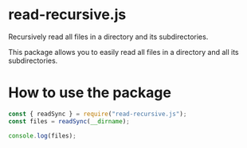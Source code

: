 # read-recursive.js
Recursively read all files in a directory and its subdirectories.

This package allows you to easily read all files in a directory and all its subdirectories.

# How to use the package
```js
const { readSync } = require("read-recursive.js");
const files = readSync(__dirname);

console.log(files);
```
